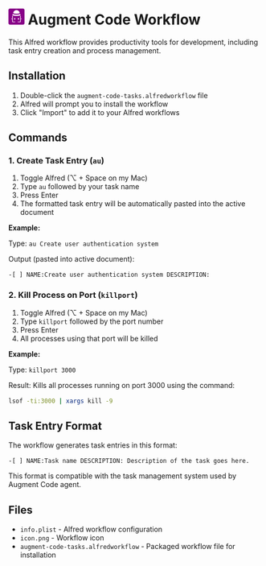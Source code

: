 # <img src="./images/icons/icon-alfred-augment.svg" width="32" height="32" alt="Augment Code Tasks"> Augment Code Workflow

This Alfred workflow provides productivity tools for development, including task entry creation and process management.

## Installation

1. Double-click the `augment-code-tasks.alfredworkflow` file
2. Alfred will prompt you to install the workflow
3. Click "Import" to add it to your Alfred workflows

## Commands

### 1. Create Task Entry (`au`)

1. Toggle Alfred (⌥ + Space on my Mac)
2. Type `au` followed by your task name
3. Press Enter
4. The formatted task entry will be automatically pasted into the active document

**Example:**

Type: `au Create user authentication system`

Output (pasted into active document):

```
-[ ] NAME:Create user authentication system DESCRIPTION:
```

### 2. Kill Process on Port (`killport`)

1. Toggle Alfred (⌥ + Space on my Mac)
2. Type `killport` followed by the port number
3. Press Enter
4. All processes using that port will be killed

**Example:**

Type: `killport 3000`

Result: Kills all processes running on port 3000 using the command:
```bash
lsof -ti:3000 | xargs kill -9
```

## Task Entry Format

The workflow generates task entries in this format:

```
-[ ] NAME:Task name DESCRIPTION: Description of the task goes here.
```

This format is compatible with the task management system used by Augment Code agent.

## Files

- `info.plist` - Alfred workflow configuration
- `icon.png` - Workflow icon
- `augment-code-tasks.alfredworkflow` - Packaged workflow file for installation
